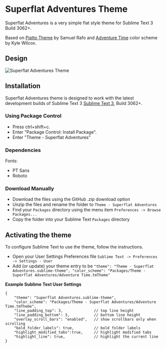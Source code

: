 # Superflat Adventures Theme

 Superflat Adventures is a very simple flat style theme for Sublime Text 3 Build 3062+.

Based on [Piatto Theme](https://github.com/samuelrafo/piatto) by Samuel Rafo and [Adventure Time](https://github.com/wilcoxky/Adventure_Time.tmTheme) color scheme by Kyle Wilcox.

## Design

![Superflat Adventures Theme](https://github.com/malyutinegor/superflat-adventures/raw/master/screenshot.png)

## Installation

Superflat Adventures theme is designed to work with the latest development builds of Sublime Text 3 [Sublime Text 3](https://www.sublimetext.com/3), Build 3062+.

### Using Package Control
* Press ctrl+shift+c.
* Enter "Package Control: Install Package".
* Enter "Theme - Superflat Adventures"

### Dependencies

Fonts:

* PT Sans
* Roboto

### Download Manually

* Download the files using the GitHub .zip download option
* Unzip the files and rename the folder to `Theme - Superflat Adventures`
* Find your `Packages` directory using the menu item  `Preferences -> Browse Packages...`
* Copy the folder into your Sublime Text `Packages` directory

## Activating the theme

To configure Sublime Text to use the theme, follow the instructions.

* Open your User Settings Preferences file `Sublime Text -> Preferences -> Settings - User`
* Add (or update) your theme entry to be `"theme": "Theme - Superflat Adventures.sublime-theme",
"color_scheme": "Packages/Theme - Superflat Adventures/Adventure Time.tmTheme"`

**Example Sublime Text User Settings**

    {
        "theme": "Superflat Adventures.sublime-theme",
		"color_scheme": "Packages/Theme - Superflat Adventures/Adventure Time.tmTheme",
		"line_padding_top": 3,				// top line height
		"line_padding_bottom": 3,			// bottom line height
		"overlay_scroll_bars": "enabled",	// show scrollbars only when scrolling
		"bold_folder_labels": true,			// bold folder labels
		"highlight_modified_tabs":true,		// highlight modified tabs
		"highlight_line": true,				// highlight the current line
    }
